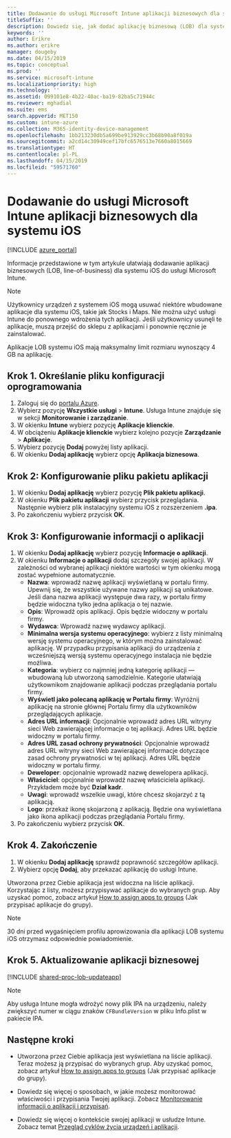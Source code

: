 ```yaml
---
title: Dodawanie do usługi Microsoft Intune aplikacji biznesowych dla systemu iOS
titleSuffix: ''
description: Dowiedz się, jak dodać aplikację biznesową (LOB) dla systemu iOS do usługi Microsoft Intune.
keywords: ''
author: Erikre
ms.author: erikre
manager: dougeby
ms.date: 04/15/2019
ms.topic: conceptual
ms.prod: ''
ms.service: microsoft-intune
ms.localizationpriority: high
ms.technology: ''
ms.assetid: 099101e8-4b22-40ac-ba19-82ba5c71944c
ms.reviewer: mghadial
ms.suite: ems
search.appverid: MET150
ms.custom: intune-azure
ms.collection: M365-identity-device-management
ms.openlocfilehash: 1bb213230db5a699be913929cc3b68b90a8f019a
ms.sourcegitcommit: a2cd14c30949cef17bfc6576513e7660a8015669
ms.translationtype: HT
ms.contentlocale: pl-PL
ms.lasthandoff: 04/15/2019
ms.locfileid: "59571760"
---
```

# <a name="add-an-ios-line-of-business-app-to-microsoft-intune"></a>Dodawanie do usługi Microsoft Intune aplikacji biznesowych dla systemu iOS

[!INCLUDE [azure_portal](./includes/azure_portal.md)]

Informacje przedstawione w tym artykule ułatwiają dodawanie aplikacji biznesowych (LOB, line-of-business) dla systemu iOS do usługi Microsoft Intune.

>[!NOTE]
>Użytkownicy urządzeń z systemem iOS mogą usuwać niektóre wbudowane aplikacje dla systemu iOS, takie jak Stocks i Maps. Nie można użyć usługi Intune do ponownego wdrożenia tych aplikacji. Jeśli użytkownicy usunęli te aplikacje, muszą przejść do sklepu z aplikacjami i ponownie ręcznie je zainstalować.
>
>Aplikacje LOB systemu iOS mają maksymalny limit rozmiaru wynoszący 4 GB na aplikację.

## <a name="step-1-specify-the-software-setup-file"></a>Krok 1. Określanie pliku konfiguracji oprogramowania

1. Zaloguj się do [portalu Azure](https://portal.azure.com).
2. Wybierz pozycję **Wszystkie usługi** > **Intune**. Usługa Intune znajduje się w sekcji **Monitorowanie i zarządzanie**.
3. W okienku **Intune** wybierz pozycję **Aplikacje klienckie**.
4. W obciążeniu **Aplikacje klienckie** wybierz kolejno pozycje **Zarządzanie** > **Aplikacje**.
5. Wybierz pozycję **Dodaj** powyżej listy aplikacji.
6. W okienku **Dodaj aplikację** wybierz opcję **Aplikacja biznesowa**.

## <a name="step-2-configure-the-app-package-file"></a>Krok 2: Konfigurowanie pliku pakietu aplikacji

1. W okienku **Dodaj aplikację** wybierz pozycję **Plik pakietu aplikacji**.
2. W okienku **Plik pakietu aplikacji** wybierz przycisk przeglądania. Następnie wybierz plik instalacyjny systemu iOS z rozszerzeniem **.ipa**.
3. Po zakończeniu wybierz przycisk **OK**.


## <a name="step-3-configure-app-information"></a>Krok 3: Konfigurowanie informacji o aplikacji

1. W okienku **Dodaj aplikację** wybierz pozycję **Informacje o aplikacji**.
2. W okienku **Informacje o aplikacji** dodaj szczegóły swojej aplikacji. W zależności od wybranej aplikacji niektóre wartości w tym okienku mogą zostać wypełnione automatycznie.
    - **Nazwa**: wprowadź nazwę aplikacji wyświetlaną w portalu firmy. Upewnij się, że wszystkie używane nazwy aplikacji są unikatowe. Jeśli dana nazwa aplikacji występuje dwa razy, w portalu firmy będzie widoczna tylko jedna aplikacja o tej nazwie.
    - **Opis**: Wprowadź opis aplikacji. Opis będzie widoczny w portalu firmy.
    - **Wydawca**: Wprowadź nazwę wydawcy aplikacji.
    - **Minimalna wersja systemu operacyjnego**: wybierz z listy minimalną wersję systemu operacyjnego, w którym można zainstalować aplikację. W przypadku przypisania aplikacji do urządzenia z wcześniejszą wersją systemu operacyjnego instalacja nie będzie możliwa.
    - **Kategoria**: wybierz co najmniej jedną kategorię aplikacji — wbudowaną lub utworzoną samodzielnie. Kategorie ułatwiają użytkownikom znajdowanie aplikacji podczas przeglądania portalu firmy.
    - **Wyświetl jako polecaną aplikację w Portalu firmy**: Wyróżnij aplikację na stronie głównej Portalu firmy dla użytkowników przeglądających aplikacje.
    - **Adres URL informacji**: Opcjonalnie wprowadź adres URL witryny sieci Web zawierającej informacje o tej aplikacji. Adres URL będzie widoczny w portalu firmy.
    - **Adres URL zasad ochrony prywatności**: Opcjonalnie wprowadź adres URL witryny sieci Web zawierającej informacje dotyczące zasad ochrony prywatności w tej aplikacji. Adres URL będzie widoczny w portalu firmy.
    - **Deweloper**: opcjonalnie wprowadź nazwę dewelopera aplikacji.
    - **Właściciel**: opcjonalnie wprowadź nazwę właściciela aplikacji. Przykładem może być **Dział kadr**.
    - **Uwagi**: wprowadź wszelkie uwagi, które chcesz skojarzyć z tą aplikacją.
    - **Logo**: przekaż ikonę skojarzoną z aplikacją. Będzie ona wyświetlana jako ikona aplikacji podczas przeglądania Portalu firmy.
3. Po zakończeniu wybierz przycisk **OK**.

## <a name="step-4-finish-up"></a>Krok 4. Zakończenie

1. W okienku **Dodaj aplikację** sprawdź poprawność szczegółów aplikacji.
2. Wybierz opcję **Dodaj**, aby przekazać aplikację do usługi Intune.

Utworzona przez Ciebie aplikacja jest widoczna na liście aplikacji. Korzystając z listy, możesz przypisywać aplikacje do wybranych grup. Aby uzyskać pomoc, zobacz artykuł [How to assign apps to groups](apps-deploy.md) (Jak przypisać aplikacje do grupy).

> [!NOTE]
> 30 dni przed wygaśnięciem profilu aprowizowania dla aplikacji LOB systemu iOS otrzymasz odpowiednie powiadomienie.

## <a name="step-5-update-a-line-of-business-app"></a>Krok 5. Aktualizowanie aplikacji biznesowej

[!INCLUDE [shared-proc-lob-updateapp](./includes/shared-proc-lob-updateapp.md)]

> [!NOTE]
> Aby usługa Intune mogła wdrożyć nowy plik IPA na urządzeniu, należy zwiększyć numer w ciągu znaków `CFBundleVersion` w pliku Info.plist w pakiecie IPA.

## <a name="next-steps"></a>Następne kroki

- Utworzona przez Ciebie aplikacja jest wyświetlana na liście aplikacji. Teraz możesz ją przypisać do wybranych grup. Aby uzyskać pomoc, zobacz artykuł [How to assign apps to groups](apps-deploy.md) (Jak przypisać aplikacje do grupy).

- Dowiedz się więcej o sposobach, w jakie możesz monitorować właściwości i przypisania Twojej aplikacji. Zobacz [Monitorowanie informacji o aplikacji i przypisań](apps-monitor.md).

- Dowiedz się więcej o kontekście swojej aplikacji w usłudze Intune. Zobacz temat [Przegląd cyklów życia urządzeń i aplikacji](introduction-device-app-lifecycles.md).
